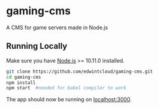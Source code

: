 # gaming-cms
A CMS for game servers made in Node.js

## Running Locally
Make sure you have [Node.js](http://nodejs.org/) >= 10.11.0 installed.

```sh
git clone https://github.com/edwintcloud/gaming-cms.git
cd gaming-cms
npm install
npm start  #needed for babel compiler to work
```

The app should now be running on [localhost:3000](http://localhost:3000/).
